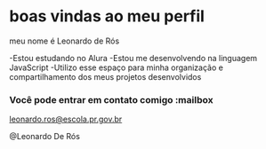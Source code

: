 # boas vindas ao meu perfil

meu nome é Leonardo de Rós

-Estou estudando no Alura
-Estou me desenvolvendo na linguagem JavaScript
-Utilizo esse espaço para minha organização e compartilhamento dos meus projetos desenvolvidos

### Você pode entrar em contato comigo :mailbox

leonardo.ros@escola.pr.gov.br

@Leonardo De Rós
